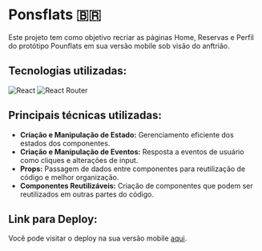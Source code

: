 # Ponsflats 🇧🇷

Este projeto tem como objetivo recriar as páginas Home, Reservas e Perfil do protótipo Pounflats em sua versão mobile sob visão do anftrião.

## Tecnologias utilizadas:

![React](https://img.shields.io/badge/React-61DAFB?style=for-the-badge&logo=react&logoColor=white) ![React Router](https://img.shields.io/badge/React_Router-CA4245?style=for-the-badge&logo=react-router&logoColor=white)

## Principais técnicas utilizadas:

- **Criação e Manipulação de Estado:** Gerenciamento eficiente dos estados dos componentes.
- **Criação e Manipulação de Eventos:** Resposta a eventos de usuário como cliques e alterações de input.
- **Props:** Passagem de dados entre componentes para reutilização de código e melhor organização.
- **Componentes Reutilizáveis:** Criação de componentes que podem ser reutilizados em outras partes do código.

## Link para Deploy:

Você pode visitar o deploy na sua versão mobile [aqui]().
